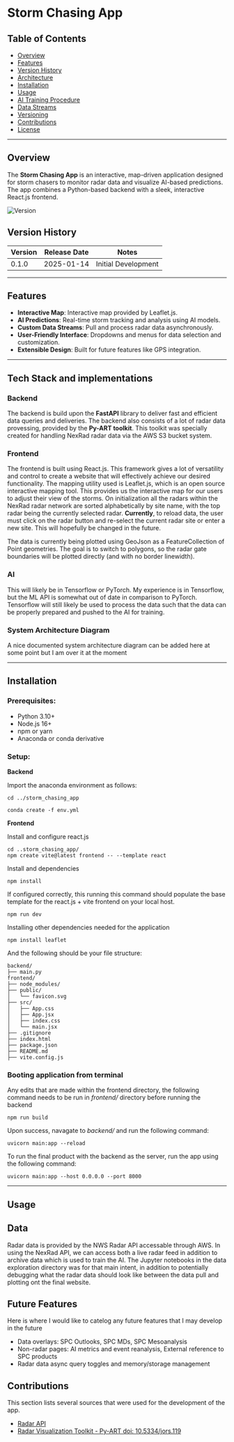 # Storm Chasing App

## Table of Contents
- [Overview](#overview)
- [Features](#features)
- [Version History](#Version-History)
- [Architecture](#architecture)
- [Installation](#installation)
- [Usage](#usage)
- [AI Training Procedure](#ai-training-procedure)
- [Data Streams](#data-streams)
- [Versioning](#versioning)
- [Contributions](#contributions)
- [License](#license)

---

## Overview
The **Storm Chasing App** is an interactive, map-driven application designed for storm chasers to monitor radar data and visualize AI-based predictions. The app combines a Python-based backend with a sleek, interactive React.js frontend.

![Version](https://img.shields.io/badge/version-0.1.0-blue?style=for-the-badge)
## Version History

| Version | Release Date | Notes                          |
|---------|--------------|--------------------------------|
| 0.1.0   | 2025-01-14   | Initial Development   |

---

## Features
- **Interactive Map**: Interactive map provided by Leaflet.js.
- **AI Predictions**: Real-time storm tracking and analysis using AI models.
- **Custom Data Streams**: Pull and process radar data asynchronously.
- **User-Friendly Interface**: Dropdowns and menus for data selection and customization.
- **Extensible Design**: Built for future features like GPS integration.

---

## Tech Stack and implementations

### Backend
The backend is build upon the **FastAPI** library to deliver fast and efficient data queries and deliveries. The backend also consists of a lot of radar data provessing, provided by the **Py-ART toolkit**. This toolkit was specially created for handling NexRad radar data via the AWS S3 bucket system.

### Frontend
The frontend is built using React.js. This framework gives a lot of versatility and control to create a website that will effectively achieve our desired functionality. The mapping utility used is Leaflet.js, which is an open source interactive mapping tool. This provides us the interactive map for our users to adjust their view of the storms. On initialization all the radars within the NexRad radar network are sorted alphabetically by site name, with the top radar being the currently selected radar. **Currently**, to reload data, the user must click on the radar button and re-select the current radar site or enter a new site. This will hopefully be changed in the future.

The data is currently being plotted using GeoJson as a FeatureCollection of Point geometries. The goal is to switch to polygons, so the radar gate boundaries will be plotted directly (and with no border linewidth).

### AI
This will likely be in Tensorflow or PyTorch. My experience is in Tensorflow, but the ML API is somewhat out of date in comparison to PyTorch. Tensorflow will still likely be used to process the data such that the data can be properly prepared and pushed to the AI for training.

### **System Architecture Diagram**

A nice documented system architecture diagram can be added here at some point but I am over it at the moment

---

## Installation
### Prerequisites:
- Python 3.10+
- Node.js 16+
- npm or yarn
- Anaconda or conda derivative

### Setup:

**Backend**

Import the anaconda environment as follows:
```
cd ../storm_chasing_app
```
```
conda create -f env.yml
```

**Frontend**

Install and configure react.js
```
cd ..storm_chasing_app/
npm create vite@latest frontend -- --template react
```
Install and dependencies
```
npm install
```
If configured correctly, this running this command should populate the base template for the react.js + vite frontend on your local host.
```
npm run dev
```
Installing other dependencies needed for the application
```
npm install leaflet
```

And the following should be your file structure:
```
backend/
├── main.py
frontend/
├── node_modules/
├── public/
│   └── favicon.svg
├── src/
│   ├── App.css
│   ├── App.jsx
│   ├── index.css
│   └── main.jsx
├── .gitignore
├── index.html
├── package.json
├── README.md
├── vite.config.js
```

### Booting application from terminal

Any edits that are made within the frontend directory, the following command needs to be run in *frontend/* directory before running the backend
```
npm run build
```
Upon success, navagate to *backend/* and run the following command:
```
uvicorn main:app --reload
```
To run the final product with the backend as the server, run the app using the following command:
```
uvicorn main:app --host 0.0.0.0 --port 8000
```

---

## Usage


## Data
Radar data is provided by the NWS Radar API accessable through AWS. In using the NexRad API, we can access both a live radar feed in addition to archive data which is used to train the AI. The Jupyter notebooks in the data exploration directory was for that main intent, in addition to potentially debugging what the radar data should look like between the data pull and plotting ont the final website.

## Future Features
Here is where I would like to catelog any future features that I may develop in the future
- Data overlays: SPC Outlooks, SPC MDs, SPC Mesoanalysis
- Non-radar pages: AI metrics and event reanalysis, External reference to SPC products
- Radar data async query toggles and memory/storage management

## Contributions

This section lists several sources that were used for the development of the app.

- [Radar API](https://github.com/awslabs/open-data-docs/tree/main/docs/noaa/noaa-nexrad#accessing-the-real-time-data)
- [Radar Visualization Toolkit - Py-ART doi: 10.5334/jors.119](https://openresearchsoftware.metajnl.com/articles/10.5334/jors.119)

